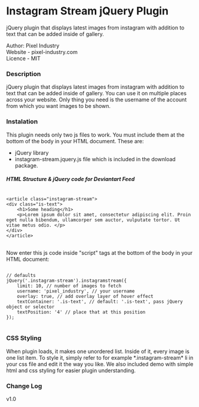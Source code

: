 Instagram Stream jQuery Plugin
=================================

jQuery plugin that displays latest images from instagram with addition to text that can be added inside of gallery.

<p>Author: Pixel Industry<br />
Website - pixel-industry.com<br />
Licence - MIT</p>

<h3>Description</h3>
<p>
jQuery plugin that displays latest images from instagram with addition to text that can be added inside of gallery.
                        You can use it on multiple places across your website. Only thing you
                        need is the username of the account from which you want images
                        to be shown.
</p>

<h3>Instalation</h3>
<p>This plugin needs only two js files to work. You must include them at the bottom of the body in your HTML document. These are:</p>
<ul>
<li>jQuery library</li>
<li>instagram-stream.jquery.js file which is included in the download package.</li>
</ul>

<h5>HTML Structure & jQuery code for Deviantart Feed</h5>

<pre>
<code>
&#60;article class="instagram-stream"&#62;
&#60;div class="is-text"&#62;
    &#60;h1&#62;Some heading&#60;/h1&#62;
    &#60;p&#62;Lorem ipsum dolor sit amet, consectetur adipiscing elit. Proin eget nulla bibendum, ullamcorper sem auctor, vulputate tortor. Ut vitae metus odio. &#60;/p&#62;
&#60;/div&#62;
&#60;/article&#62;
</code>
</pre>

<p>Now enter this js code inside "script" tags at the bottom of the body in your HTML document:</p>
<pre>
<code>
// defaults
jQuery('.instagram-stream').instagramstream({
    limit: 10, // number of images to fetch
    username: 'pixel_industry', // your username
    overlay: true, // add overlay layer of hover effect
    textContainer: '.is-text', // default: '.is-text', pass jQuery object or selector
    textPosition: '4' // place that at this position
});
</code>
</pre>

<h3>CSS Styling</h3>
<p> When plugin loads, it makes one unordered list. Inside of it, every image is one list item. To style it, simply refer to for example *.instagram-stream* li in your css file and edit it the way you like. We also included demo with simple html and css styling for easier plugin understanding.</p>

<h3>Change Log</h3>
<p>v1.0</p>




